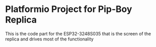 # Platformio Project for Pip-Boy Replica
This is the code part for the ESP32-3248S035 that is the screen of the replica and drives most of the functionality

